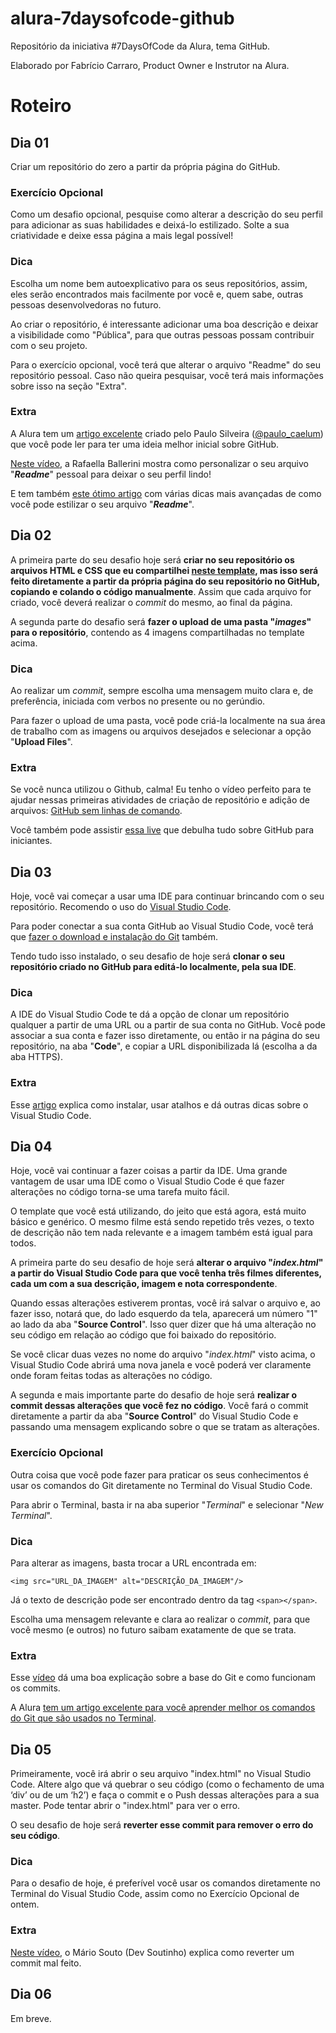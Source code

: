 # alura-7daysofcode-github
Repositório da iniciativa #7DaysOfCode da Alura, tema GitHub.

Elaborado por Fabrício Carraro, Product Owner e Instrutor na Alura.

# Roteiro

## Dia 01

Criar um repositório do zero a partir da própria página do GitHub.

### Exercício Opcional

Como um desafio opcional, pesquise como alterar a descrição do seu perfil para adicionar as suas habilidades e deixá-lo estilizado. Solte a sua criatividade e deixe essa página a mais legal possível!

### Dica

Escolha um nome bem autoexplicativo para os seus repositórios, assim, eles serão encontrados mais facilmente por você e, quem sabe, outras pessoas desenvolvedoras no futuro.

Ao criar o repositório, é interessante adicionar uma boa descrição e deixar a visibilidade como "Pública", para que outras pessoas possam contribuir com o seu projeto.

Para o exercício opcional, você terá que alterar o arquivo "Readme" do seu repositório pessoal. Caso não queira pesquisar, você terá mais informações sobre isso na seção "Extra".

### Extra

A Alura tem um [artigo excelente](https://www.alura.com.br/artigos/o-que-e-git-github) criado pelo Paulo Silveira ([@paulo_caelum](https://twitter.com/paulo_caelum)) que você pode ler para ter uma ideia melhor inicial sobre GitHub.

[Neste vídeo](https://www.youtube.com/watch?v=TsaLQAetPLU), a Rafaella Ballerini mostra como personalizar o seu arquivo "_**Readme**_" pessoal para deixar o seu perfil lindo!

E tem também [este ótimo artigo](https://www.alura.com.br/artigos/escrever-bom-readme) com várias dicas mais avançadas de como você pode estilizar o seu arquivo "_**Readme**_".

## Dia 02

A primeira parte do seu desafio hoje será **criar no seu repositório os arquivos HTML e CSS que eu compartilhei [neste template](https://github.com/fabriciocarraro/7DaysOfCode-GitHub), mas isso será feito diretamente a partir da própria página do seu repositório no GitHub, copiando e colando o código manualmente**. Assim que cada arquivo for criado, você deverá realizar o *commit* do mesmo, ao final da página.

A segunda parte do desafio será **fazer o upload de uma pasta "*images*" para o repositório**, contendo as 4 imagens compartilhadas no template acima.

### Dica

Ao realizar um *commit*, sempre escolha uma mensagem muito clara e, de preferência, iniciada com verbos no presente ou no gerúndio.

Para fazer o upload de uma pasta, você pode criá-la localmente na sua área de trabalho com as imagens ou arquivos desejados e selecionar a opção "**Upload Files**".

### Extra

Se você nunca utilizou o Github, calma! Eu tenho o vídeo perfeito para te ajudar nessas primeiras atividades de criação de repositório e adição de arquivos: [GitHub sem linhas de comando](https://www.youtube.com/watch?v=vhqTiQdUHfY).

Você também pode assistir [essa live](https://www.youtube.com/watch?v=nec3n02idMw) que debulha tudo sobre GitHub para iniciantes.

## Dia 03

Hoje, você vai começar a usar uma IDE para continuar brincando com o seu repositório. Recomendo o uso do [Visual Studio Code](https://code.visualstudio.com/download).

Para poder conectar a sua conta GitHub ao Visual Studio Code, você terá que [fazer o download e instalação do Git](https://git-scm.com/downloads) também.

Tendo tudo isso instalado, o seu desafio de hoje será **clonar o seu repositório criado no GitHub para editá-lo localmente, pela sua IDE**.

### Dica

A IDE do Visual Studio Code te dá a opção de clonar um repositório qualquer a partir de uma URL ou a partir de sua conta no GitHub. Você pode associar a sua conta e fazer isso diretamente, ou então ir na página do seu repositório, na aba "**Code**", e copiar a URL disponibilizada lá (escolha a da aba HTTPS).

### Extra

Esse [artigo](https://www.alura.com.br/artigos/visualstudio-code-instalacao-teclas-de-atalho-plugins-e-integracoes) explica como instalar, usar atalhos e dá outras dicas sobre o Visual Studio Code.

## Dia 04

Hoje, você vai continuar a fazer coisas a partir da IDE. Uma grande vantagem de usar uma IDE como o Visual Studio Code é que fazer alterações no código torna-se uma tarefa muito fácil.

O template que você está utilizando, do jeito que está agora, está muito básico e genérico. O mesmo filme está sendo repetido três vezes, o texto de descrição não tem nada relevante e a imagem também está igual para todos.

A primeira parte do seu desafio de hoje será **alterar o arquivo "_index.html_" a partir do Visual Studio Code para que você tenha três filmes diferentes, cada um com a sua descrição, imagem e nota correspondente**.

Quando essas alterações estiverem prontas, você irá salvar o arquivo e, ao fazer isso, notará que, do lado esquerdo da tela, aparecerá um número "1" ao lado da aba "**Source Control**". Isso quer dizer que há uma alteração no seu código em relação ao código que foi baixado do repositório.

Se você clicar duas vezes no nome do arquivo "_index.html_" visto acima, o Visual Studio Code abrirá uma nova janela e você poderá ver claramente onde foram feitas todas as alterações no código.

A segunda e mais importante parte do desafio de hoje será **realizar o commit dessas alterações que você fez no código**. Você fará o commit diretamente a partir da aba "**Source Control**" do Visual Studio Code e passando uma mensagem explicando sobre o que se tratam as alterações.

### Exercício Opcional

Outra coisa que você pode fazer para praticar os seus conhecimentos é usar os comandos do Git diretamente no Terminal do Visual Studio Code.

Para abrir o Terminal, basta ir na aba superior "_Terminal_" e selecionar "_New Terminal_".

### Dica

Para alterar as imagens, basta trocar a URL encontrada em:

`<img src="URL_DA_IMAGEM" alt="DESCRIÇÃO_DA_IMAGEM"/>`

Já o texto de descrição pode ser encontrado dentro da tag `<span></span>`.

Escolha uma mensagem relevante e clara ao realizar o _commit_, para que você mesmo (e outros) no futuro saibam exatamente de que se trata.

### Extra

Esse [vídeo](https://www.youtube.com/watch?v=BAmvmaKQklQ&list=PLh2Y_pKOa4Uf-cUQOVNGlz_GVHx8QYoE6&index=2) dá uma boa explicação sobre a base do Git e como funcionam os commits.

A Alura [tem um artigo excelente para você aprender melhor os comandos do Git que são usados no Terminal](https://www.alura.com.br/artigos/comecando-com-git-aprendendo-versionar).

## Dia 05

Primeiramente, você irá abrir o seu arquivo "index.html" no Visual Studio Code. Altere algo que vá quebrar o seu código (como o fechamento de uma ‘div’ ou de um ‘h2’) e faça o commit e o Push dessas alterações para a sua master. Pode tentar abrir o "index.html" para ver o erro.

O seu desafio de hoje será **reverter esse commit para remover o erro do seu código**.

### Dica

Para o desafio de hoje, é preferível você usar os comandos diretamente no Terminal do Visual Studio Code, assim como no Exercício Opcional de ontem.

### Extra

[Neste vídeo](https://www.youtube.com/watch?v=hISBlHMb-0Y&list=PLh2Y_pKOa4Uf-cUQOVNGlz_GVHx8QYoE6&index=7), o Mário Souto (Dev Soutinho) explica como reverter um commit mal feito.

## Dia 06

Em breve.